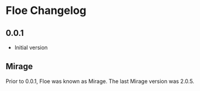 # Floe Changelog

## 0.0.1
- Initial version

## Mirage
Prior to 0.0.1, Floe was known as Mirage. The last Mirage version was 2.0.5.
